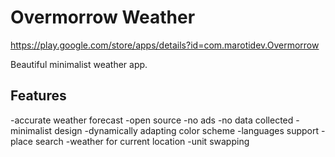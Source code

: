 # Overmorrow Weather

https://play.google.com/store/apps/details?id=com.marotidev.Overmorrow

Beautiful minimalist weather app.

## Features

-accurate weather forecast
-open source
-no ads
-no data collected
-minimalist design
-dynamically adapting color scheme
-languages support
-place search
-weather for current location
-unit swapping

